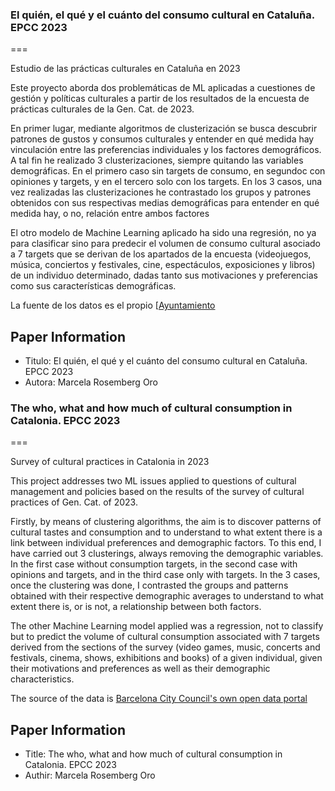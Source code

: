 ### El quién, el qué y el cuánto del consumo cultural en Cataluña. EPCC 2023
===

Estudio de las prácticas culturales en Cataluña en 2023

Este proyecto aborda dos problemáticas de ML aplicadas a cuestiones de gestión y políticas culturales a partir de los resultados de la encuesta de prácticas culturales de la Gen. Cat. de 2023.

En primer lugar, mediante algoritmos de clusterización se busca descubrir patrones de gustos y consumos culturales y entender en qué medida hay vinculación entre las preferencias individuales y los factores demográficos. A tal fin he realizado 3 clusterizaciones, siempre quitando las variables demográficas. En el primero caso sin targets de consumo, en segundoc con opiniones y targets, y en el tercero solo con los targets. En los 3 casos, una vez realizadas las clusterizaciones he contrastado los grupos y patrones obtenidos con sus respectivas medias demográficas para entender en qué medida hay, o no, relación entre ambos factores

El otro modelo de Machine Learning aplicado ha sido una regresión, no ya para clasificar sino para predecir el volumen de consumo cultural asociado a 7 targets que se derivan de los apartados de la encuesta (videojuegos, música, conciertos y festivales, cine, espectáculos, exposiciones y libros) de un individuo determinado, dadas tanto sus motivaciones y preferencias como sus características demográficas.

La fuente de los datos es el propio [[Ayuntamiento](https://analisi.transparenciacatalunya.cat/Cultura-oci/Enquesta-de-participaci-cultural-de-Catalunya-2023/tdfn-n2aw/about_data)

## Paper Information
- Titulo:  El quién, el qué y el cuánto del consumo cultural en Cataluña. EPCC 2023
- Autora:  Marcela Rosemberg Oro


### The who, what and how much of cultural consumption in Catalonia. EPCC 2023
===

Survey of cultural practices in Catalonia in 2023

This project addresses two ML issues applied to questions of cultural management and policies based on the results of the survey of cultural practices of Gen. Cat. of 2023.

Firstly, by means of clustering algorithms, the aim is to discover patterns of cultural tastes and consumption and to understand to what extent there is a link between individual preferences and demographic factors. To this end, I have carried out 3 clusterings, always removing the demographic variables. In the first case without consumption targets, in the second case with opinions and targets, and in the third case only with targets. In the 3 cases, once the clustering was done, I contrasted the groups and patterns obtained with their respective demographic averages to understand to what extent there is, or is not, a relationship between both factors.

The other Machine Learning model applied was a regression, not to classify but to predict the volume of cultural consumption associated with 7 targets derived from the sections of the survey (video games, music, concerts and festivals, cinema, shows, exhibitions and books) of a given individual, given their motivations and preferences as well as their demographic characteristics.

The source of the data is [Barcelona City Council's own open data portal](https://analisi.transparenciacatalunya.cat/Cultura-oci/Enquesta-de-participaci-cultural-de-Catalunya-2023/tdfn-n2aw/about_data)

## Paper Information
- Title:  The who, what and how much of cultural consumption in Catalonia. EPCC 2023
- Authir:  Marcela Rosemberg Oro

